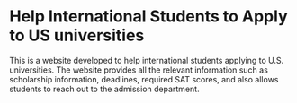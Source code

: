 # Help International Students to Apply to US universities

This is a website developed to help international students applying to U.S. universities. The website provides all the relevant information such as scholarship information, deadlines, required SAT scores, and also allows students to reach out to the admission department.
